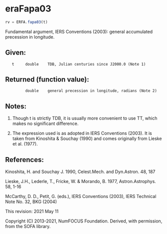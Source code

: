 # eraFapa03

```js
rv = ERFA.fapa03(t)
```

Fundamental argument, IERS Conventions (2003):
general accumulated precession in longitude.

## Given:
```
   t     double    TDB, Julian centuries since J2000.0 (Note 1)
```

## Returned (function value):
```
         double    general precession in longitude, radians (Note 2)
```

## Notes:

1) Though t is strictly TDB, it is usually more convenient to use
   TT, which makes no significant difference.

2) The expression used is as adopted in IERS Conventions (2003).  It
   is taken from Kinoshita & Souchay (1990) and comes originally
   from Lieske et al. (1977).

## References:

   Kinoshita, H. and Souchay J. 1990, Celest.Mech. and Dyn.Astron.
   48, 187

   Lieske, J.H., Lederle, T., Fricke, W. & Morando, B. 1977,
   Astron.Astrophys. 58, 1-16

   McCarthy, D. D., Petit, G. (eds.), IERS Conventions (2003),
   IERS Technical Note No. 32, BKG (2004)

This revision:  2021 May 11

Copyright (C) 2013-2021, NumFOCUS Foundation.
Derived, with permission, from the SOFA library.
